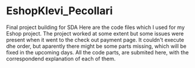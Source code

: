 # EshopKlevi_Pecollari
Final project building for SDA
Here are the code files which I used for my Eshop project. 
The project worked at some extent but some issues were present when it went to the check out payment page. It couldn't execute dhe order, but aparently there might be some parts missing, 
which will be fixed in the upcoming days. 
All the code parts, are submited here, with the correspondend explanation of each of them. 

